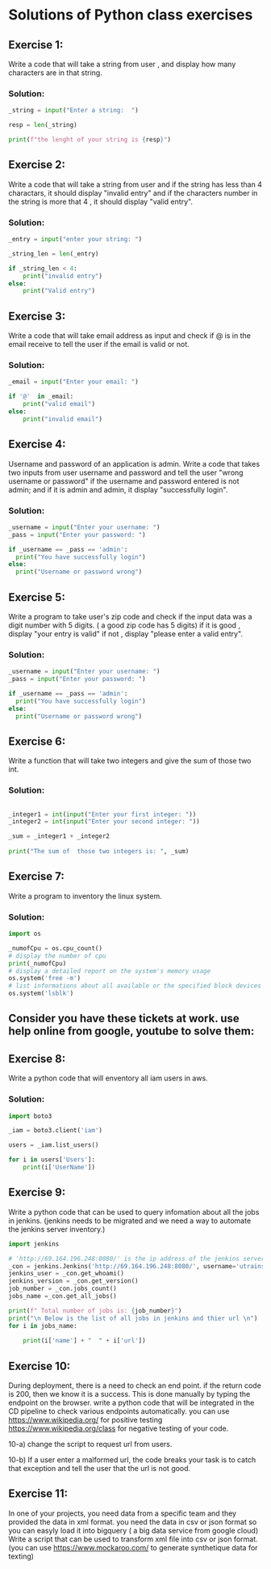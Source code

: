 #  Solutions of Python class exercises

## Exercise 1:  

Write a code that will take a string from user , and display how many characters are in that string.

### Solution:
```python
_string = input("Enter a string:  ")

resp = len(_string)

print(f"the lenght of your string is {resp}")
```

## Exercise 2:

Write a code that will take a string from user and if the string has less than 4 charactars, it should display "invalid entry"
and if the characters number in the string is more that 4 , it should display "valid entry".

### Solution:
```python
_entry = input("enter your string: ")

_string_len = len(_entry)

if _string_len < 4:
    print("invalid entry")
else:
    print("Valid entry")
```


## Exercise 3:

Write a code that will take email address as input and check if @ is in the email receive to tell the user if the email is valid or not.

### Solution:
```python
_email = input("Enter your email: ")

if '@'  in _email:
    print("valid email")
else:
    print("invalid email")
```

## Exercise 4:

Username and password of an application is admin. Write a code that takes two inputs from  user  username and password and tell the user "wrong username or password" if the username 
and password entered is not admin; and if it is admin and admin, it display "successfully login".

### Solution:
```python
_username = input("Enter your username: ")
_pass = input("Enter your password: ")

if _username == _pass == 'admin':
  print("You have successfully login")
else:
  print("Username or password wrong")
```

## Exercise 5:

Write a program to take user's zip code and check if the input data was a digit number with 5 digits. ( a good zip code has 5 digits)
if it is good , display "your entry is valid" if not , display "please enter a valid entry".

### Solution:
```python
_username = input("Enter your username: ")
_pass = input("Enter your password: ")

if _username == _pass == 'admin':
  print("You have successfully login")
else:
  print("Username or password wrong")
```

## Exercise 6:

Write a function that will take two integers and give the sum of those two int.

### Solution:
``` python

_integer1 = int(input("Enter your first integer: "))
_integer2 = int(input("Enter your second integer: "))

_sum = _integer1 + _integer2
  
print("The sum of  those two integers is: ", _sum)
```

## Exercise 7:

Write a program to inventory the linux system.

### Solution:
```python
import os

_numofCpu = os.cpu_count()
# display the number of cpu
print(_numofCpu)
# display a detailed report on the system's memory usage
os.system('free -m')
# list informations about all available or the specified block devices
os.system('lsblk')

```

## Consider you have these tickets at work. use help online from google, youtube to solve them:

## Exercise 8:

Write a python code that will enventory all iam users in aws.

### Solution:
```python
import boto3

_iam = boto3.client('iam')

users = _iam.list_users()

for i in users['Users']:
    print(i['UserName'])
```

## Exercise 9:

Write a python code that can be used to query infomation about all the jobs in jenkins. (jenkins needs to be migrated and we 
need a way to automate the jenkins server inventory.)

```python
import jenkins

# 'http://69.164.196.248:8080/' is the ip address of the jenkins server
_con = jenkins.Jenkins('http://69.164.196.248:8080/', username='utrains', password='school1')
jenkins_user = _con.get_whoami()
jenkins_version = _con.get_version()
job_number = _con.jobs_count()
jobs_name =_con.get_all_jobs()

print(f" Total number of jobs is: {job_number}")
print("\n Below is the list of all jobs in jenkins and thier url \n")
for i in jobs_name:
    
    print(i['name'] + "  " + i['url'])
```
## Exercise 10:

During deployment, there is a need to check an end point. if the return code is 200, then 
we know it is a success. This is done manually by typing the endpoint on the browser.
write a python code that will be integrated in the CD pipeline to check various endpoints automatically.
you can use https://www.wikipedia.org/ for positive testing https://www.wikipedia.org/class for negative testing of your code.

10-a) change the script to request url from users.

10-b) If a user enter a malformed url, the code breaks your task is to catch that exception and tell the user that the url is not good.

## Exercise 11:

In one of your projects, you need data from a specific team and they provided the data in xml format.
you need the data in csv or json format so you can easyly load it into bigquery ( a big data service from google cloud)
Write a script that can be used to transform xml file into csv or json format. (you can use https://www.mockaroo.com/ to generate synthetique data for texting)



